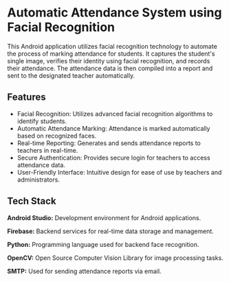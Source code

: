 
# Automatic Attendance System using Facial Recognition

This Android application utilizes facial recognition technology to automate the process of marking attendance for students. It captures the student's single image, verifies their identity using facial recognition, and records their attendance. The attendance data is then compiled into a report and sent to the designated teacher automatically.



## Features

- Facial Recognition: Utilizes advanced facial recognition algorithms to identify students.
- Automatic Attendance Marking: Attendance is marked automatically based on recognized faces.
- Real-time Reporting: Generates and sends attendance reports to teachers in real-time.
- Secure Authentication: Provides secure login for teachers to access attendance data.
- User-Friendly Interface: Intuitive design for ease of use by teachers and administrators.


## Tech Stack

**Android Studio:** Development environment for Android applications.


**Firebase:** Backend services for real-time data storage and management.

**Python:** Programming language used for backend face recognition.

**OpenCV:** Open Source Computer Vision Library for image processing tasks.

**SMTP:** Used for sending attendance reports via email.


